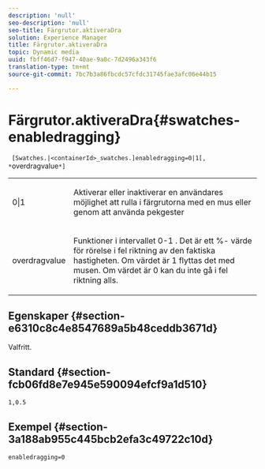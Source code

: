 ```yaml
---
description: 'null'
seo-description: 'null'
seo-title: Färgrutor.aktiveraDra
solution: Experience Manager
title: Färgrutor.aktiveraDra
topic: Dynamic media
uuid: fbff46d7-f947-40ae-9a0c-7d2496a343f6
translation-type: tm+mt
source-git-commit: 7bc7b3a86fbcdc57cfdc31745fae3afc06e44b15

---
```



# Färgrutor.aktiveraDra{#swatches-enabledragging}

` [Swatches.|<containerId>_swatches.]enabledragging=0|1[, *`overdragvalue`*]`

<table id="table_B1363BFD20204093AAB326A1AB503B93"> 
 <tbody> 
  <tr> 
   <td> <p> <span class="codeph"> 0|1 </span> </p> </td> 
   <td> <p> Aktiverar eller inaktiverar en användares möjlighet att rulla i färgrutorna med en mus eller genom att använda pekgester </p> </td> 
  </tr> 
  <tr> 
   <td> <p> <span class="codeph"> <span class="varname"> overdragvalue </span></span> </p> </td> 
   <td> <p> Funktioner i <span class="codeph"> intervallet 0-1 </span> . Det är ett <span class="codeph"> %- </span> värde för rörelse i fel riktning av den faktiska hastigheten. Om värdet är <span class="codeph"> 1 </span>flyttas det med musen. Om värdet är <span class="codeph"> 0 </span>kan du inte gå i fel riktning alls. </p> </td> 
  </tr> 
 </tbody> 
</table>

## Egenskaper {#section-e6310c8c4e8547689a5b48ceddb3671d}

Valfritt.

## Standard {#section-fcb06fd8e7e945e590094efcf9a1d510}

`1,0.5`

## Exempel {#section-3a188ab955c445bcb2efa3c49722c10d}

`enabledragging=0`
